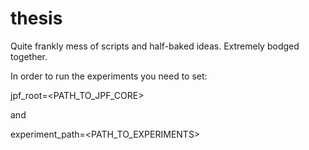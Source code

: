 # thesis

Quite frankly mess of scripts and half-baked ideas. Extremely bodged together.

In order to run the experiments you need to set:

jpf_root=<PATH_TO_JPF_CORE>

and

experiment_path=<PATH_TO_EXPERIMENTS>
